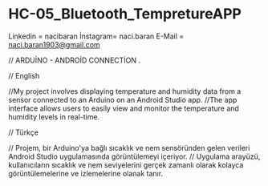 # HC-05_Bluetooth_TempretureAPP

Linkedin = nacibaran
İnstagram= naci.baran
E-Mail = naci.baran1903@gmail.com


// ARDUİNO - ANDROİD CONNECTİON . 

   //    English

  //My project involves displaying temperature and humidity data from a sensor connected to an Arduino on an Android Studio app. 
  //The app interface allows users to easily view and monitor the temperature and humidity levels in real-time.



  //    Türkçe

 //     Projem, bir Arduino'ya bağlı sıcaklık ve nem sensöründen gelen verileri Android Studio uygulamasında görüntülemeyi içeriyor.
 //   Uygulama arayüzü, kullanıcıların sıcaklık ve nem seviyelerini gerçek zamanlı olarak kolayca görüntülemelerine ve izlemelerine olanak tanır.
